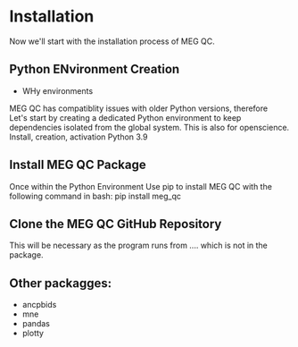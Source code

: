 # Installation

Now we'll start with the installation process of MEG QC. 

## Python ENvironment Creation
- WHy environments

MEG QC has compatiblity issues with older Python versions, therefore  
Let's start by creating a dedicated Python environment to keep dependencies isolated from the global system. This is also for openscience.
Install, creation, activation
Python 3.9

## Install MEG QC Package
Once within the Python Environment Use pip to install MEG QC with the following command in bash:
    pip install meg_qc

## Clone the MEG QC GitHub Repository
This will be necessary as the program runs from ....
which is not in the package.

## Other packagges:
- ancpbids
- mne
- pandas
- plotty
